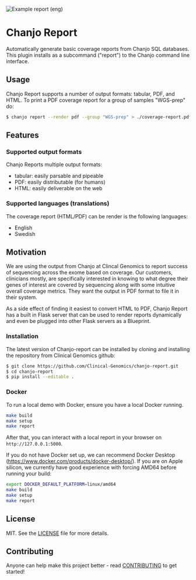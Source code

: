 ![Example report (eng)](artwork/screenshot.png)

# Chanjo Report
Automatically generate basic coverage reports from Chanjo SQL databases. This plugin installs as a subcommand ("report") to the Chanjo command line interface.

## Usage
Chanjo Report supports a number of output formats: tabular, PDF, and HTML. To print a PDF coverage report for a group of samples "WGS-prep" do:

```bash
$ chanjo report --render pdf --group "WGS-prep" > ./coverage-report.pdf
```

## Features

### Supported output formats
Chanjo Reports multiple output formats:

  - tabular: easily parsable and pipeable
  - PDF: easily distributable (for humans)
  - HTML: easily deliverable on the web

### Supported languages (translations)
The coverage report (HTML/PDF) can be render is the following languages:

  - English
  - Swedish


## Motivation
We are using the output from Chanjo at Clincal Genomics to report success of sequencing across the exome based on coverage. Our customers, clinicians mostly, are specifically interested in knowing to what degree their genes of interest are covered by sequencing along with some intuitive overall coverage metrics. They want the output in PDF format to file it in their system.

As a side effect of finding it easiest to convert HTML to PDF, Chanjo Report has a built in Flask server that can be used to render reports dynamically and even be plugged into other Flask servers as a Blueprint.


### Installation

The latest version of Chanjo-report can be installed by cloning and installing the repository from Clinical Genomics github:

```bash
$ git clone https://github.com/Clinical-Genomics/chanjo-report.git
$ cd chanjo-report
$ pip install --editable .
```

### Docker

To run a local demo with Docker, ensure you have a local Docker running.
```bash
make build
make setup
make report
```
After that, you can interact with a local report in your browser on `http://127.0.0.1:5000`.

If you do not have Docker set up, we can recommend Docker Desktop (https://www.docker.com/products/docker-desktop/).
If you are on Apple silicon, we currently have good experience with forcing AMD64 before running your build:
```bash
export DOCKER_DEFAULT_PLATFORM=linux/amd64
make build
make setup
make report
```

## License
MIT. See the [LICENSE](LICENSE) file for more details.


## Contributing
Anyone can help make this project better - read [CONTRIBUTING](CONTRIBUTING.md) to get started!
